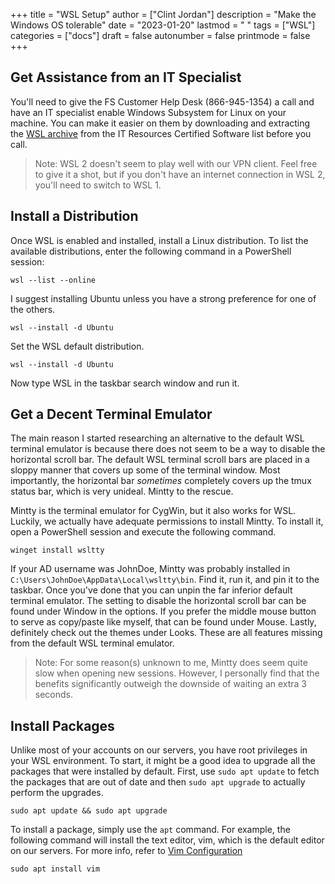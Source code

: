 +++
title = "WSL Setup"
author = ["Clint Jordan"]
description = "Make the Windows OS tolerable"
date = "2023-01-20"
lastmod = " "
tags = ["WSL"]
categories = ["docs"]
draft = false
autonumber = false
printmode = false
+++

## Get Assistance from an IT Specialist
You'll need to give the FS Customer Help Desk (866-945-1354) a call and have an
IT specialist enable Windows Subsystem for Linux on your machine. You can make
it easier on them by downloading and extracting the [WSL
archive](https://usdagcc.sharepoint.com/sites/ocio_itr/_layouts/15/search.aspx/siteall?q=wsl)
from the IT Resources Certified Software list before you call.

> Note: WSL 2 doesn't seem to play well with our VPN client. Feel free to give
> it a shot, but if you don't have an internet connection in WSL 2, you'll need
> to switch to WSL 1.

## Install a Distribution
Once WSL is enabled and installed, install a Linux distribution. To list the available
distributions, enter the following command in a PowerShell session:

```text
wsl --list --online
```

 I suggest installing Ubuntu unless you have a strong preference for one of the
others.

```text
wsl --install -d Ubuntu
```

Set the WSL default distribution.

```text
wsl --install -d Ubuntu
```

Now type WSL in the taskbar search window and run it. 

## Get a Decent Terminal Emulator
The main reason I started researching an alternative to the default WSL terminal
emulator is because there does not seem to be a way to disable the horizontal
scroll bar. The default WSL terminal scroll bars are placed in a sloppy manner
that covers up some of the terminal window. Most importantly, the horizontal
bar *sometimes* completely covers up the tmux status bar, which is very unideal.
Mintty to the rescue.

Mintty is the terminal emulator for CygWin, but it also works for WSL. Luckily,
we actually have adequate permissions to install Mintty. To install it, open
a PowerShell session and execute the following command. 

```text
winget install wsltty
```

If your AD username was JohnDoe, Mintty was probably installed in
`C:\Users\JohnDoe\AppData\Local\wsltty\bin`. Find it, run it, and pin it to the
taskbar. Once you've done that you can unpin the far inferior default terminal
emulator. The setting to disable the horizontal scroll bar can be found under
Window in the options. If you prefer the middle mouse button to serve as
copy/paste like myself, that can be found under Mouse. Lastly, definitely check
out the themes under Looks. These are all features missing from the default WSL
terminal emulator.

> Note: For some reason(s) unknown to me, Mintty does seem quite slow when
> opening new sessions. However, I personally find that the benefits
> significantly outweigh the downside of waiting an extra 3 seconds. 

## Install Packages
Unlike most of your accounts on our servers, you have root privileges in your
WSL environment. To start, it might be a good idea to upgrade all the packages
that were installed by default. First, use `sudo apt update` to fetch the
packages that are out of date and then `sudo apt upgrade` to actually perform
the upgrades.

```text
sudo apt update && sudo apt upgrade
```

To install a package, simply use the `apt` command. For example, the following
command will install the text editor, vim, which is the default editor on our
servers. For more info, refer to [Vim Configuration](/nifty-things/vim-config)

```text
sudo apt install vim
```


